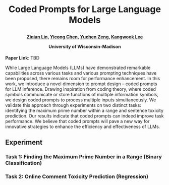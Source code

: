 <h1 align="center"> <p>Coded Prompts for Large Language Models</p></h1>
<h4 align="center">
    <p><a href="https://myhakureimu.github.io/" target="_blank">Ziqian Lin</a>, <a href="https://www.linkedin.com/in/yicong-chen-046993250/" target="_blank">Yicong Chen</a>, <a href="https://yzeng58.github.io/zyc_cv/" target="_blank">Yuchen Zeng</a>, <a href="https://kangwooklee.com/aboutme/" target="_blank">Kangwook Lee</a></p>
    <p>University of Wisconsin-Madison</p>
    </h4>

**Paper Link**: TBD

While Large Language Models (LLMs) have demonstrated remarkable capabilities across various tasks and various prompting techniques have been proposed, there remains room for performance enhancement. In this work, we introduce a novel dimension to prompt design – coded prompts for LLM inference. Drawing inspiration from coding theory, where coded symbols communicate or store functions of multiple information symbols, we design coded prompts to process multiple inputs simultaneously. We validate this approach through experiments on two distinct tasks: identifying the maximum prime number within a range and sentence toxicity prediction. Our results indicate that coded prompts can indeed improve task performance. We believe that coded prompts will pave a new way for innovative strategies to enhance the efficiency and effectiveness of LLMs.

## Experiment

### Task 1: Finding the Maximum Prime Number in a Range (Binary Classification)

### Task 2: Online Comment Toxicity Prediction (Regression)
